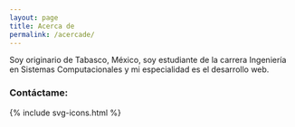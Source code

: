 ```yaml
---
layout: page
title: Acerca de
permalink: /acercade/
---
```


Soy originario de Tabasco, México, soy estudiante de la carrera Ingeniería en Sistemas Computacionales y mi especialidad es el desarrollo web.

### Contáctame:

<div class="container">
        <footer class="footer">
          {% include svg-icons.html %}
        </footer>
    </div>
